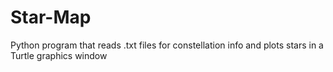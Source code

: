# Star-Map
Python program that reads .txt files for constellation info and plots stars in a Turtle graphics window
